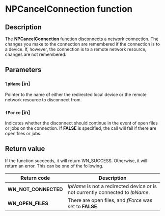 # NPCancelConnection function

## Description

The **NPCancelConnection** function disconnects a network connection. The changes you make to the connection are remembered if the connection is to a device. If, however, the connection is to a remote network resource, changes are not remembered.

## Parameters

### `lpName` [in]

Pointer to the name of either the redirected local device or the remote network resource to disconnect from.

### `fForce` [in]

Indicates whether the disconnect should continue in the event of open files or jobs on the connection. If **FALSE** is specified, the call will fail if there are open files or jobs.

## Return value

If the function succeeds, it will return WN_SUCCESS. Otherwise, it will return an error. This can be one of the following.

| Return code | Description |
| --- | --- |
| **WN_NOT_CONNECTED** | *lpName* is not a redirected device or is not currently connected to *lpName*. |
| **WN_OPEN_FILES** | There are open files, and *fForce* was set to **FALSE**. |